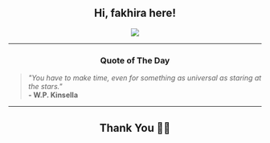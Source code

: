 <h2 align="center"> Hi, fakhira here!</h2>

<p align="center">
<a href="https://github.com/fakhiralkda" alt="github streak"><img src="https://dvst-streak.herokuapp.com/?user=fakhiralkda&theme=tokyonight&fire=DD472C"></a>
</p>

<hr>
<h3 align="center">Quote of The Day</h3>
<p align="center">
<blockquote>
<i>"You have to make time, even for something as universal as staring at the stars."</i>
<br>
<b>- W.P. Kinsella</b>
</blockquote>
</p>


<hr>
<h2 align="center">Thank You 🙏🏼</h2>

